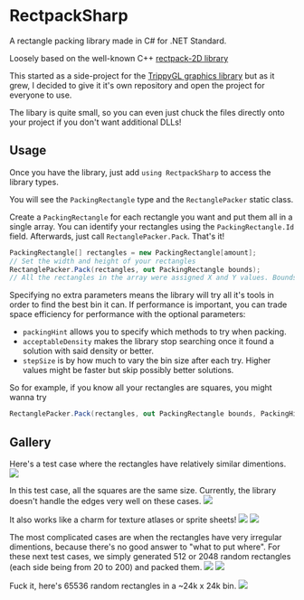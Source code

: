 # RectpackSharp
A rectangle packing library made in C# for .NET Standard.

Loosely based on the well-known C++ [rectpack-2D library](https://github.com/TeamHypersomnia/rectpack2D)

This started as a side-project for the [TrippyGL graphics library](https://github.com/ThomasMiz/TrippyGL) but as it grew, I decided to give it it's own repository and open the project for everyone to use.

The libary is quite small, so you can even just chuck the files directly onto your project if you don't want additional DLLs!

## Usage

Once you have the library, just add ``using RectpackSharp`` to access the library types.

You will see the ``PackingRectangle`` type and the ``RectanglePacker`` static class.

Create a ``PackingRectangle`` for each rectangle you want and put them all in a single array. You can identify your rectangles using the ``PackingRectangle.Id`` field. Afterwards, just call ``RectanglePacker.Pack``. That's it!

```cs
PackingRectangle[] rectangles = new PackingRectangle[amount];
// Set the width and height of your rectangles
RectanglePacker.Pack(rectangles, out PackingRectangle bounds);
// All the rectangles in the array were assigned X and Y values. Bounds contains the width and height of the bin.
```

Specifying no extra parameters means the library will try all it's tools in order to find the best bin it can. If performance is important, you can trade space efficiency for performance with the optional parameters:

* ``packingHint`` allows you to specify which methods to try when packing.
* ``acceptableDensity`` makes the library stop searching once it found a solution with said density or better.
* ``stepSize`` is by how much to vary the bin size after each try. Higher values might be faster but skip possibly better solutions.

So for example, if you know all your rectangles are squares, you might wanna try
```cs
RectanglePacker.Pack(rectangles, out PackingRectangle bounds, PackingHint.Width, 1, 1);
```

## Gallery

Here's a test case where the rectangles have relatively similar dimentions.
![](images/rectangles_similar.png)

In this test case, all the squares are the same size. Currently, the library doesn't handle the edges very well on these cases.
![](images/rectangles_squares.png)

It also works like a charm for texture atlases or sprite sheets!
![](images/rectangles_spritesheet2.png)
![](images/rectangles_spritesheet.png)

The most complicated cases are when the rectangles have very irregular dimentions, because there's no good answer to "what to put where".
For these next test cases, we simply generated 512 or 2048 random rectangles (each side being from 20 to 200) and packed them.
![](images/rectangles_random1.png)
![](images/rectangles_random2.png)

Fuck it, here's 65536 random rectangles in a ~24k x 24k bin.
![](images/rectangles_random65536.jpeg)